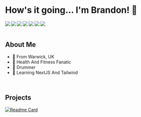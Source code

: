 # How's it going... I'm Brandon! 👋

<img align="left" src="https://img.shields.io/badge/node.js-6DA55F?style=for-the-badge&logo=node.js&logoColor=white"/>
<img align="left" src="https://img.shields.io/badge/typescript-%23007ACC.svg?style=for-the-badge&logo=typescript&logoColor=white"/>
<img align="left" src="https://img.shields.io/badge/c%23-%23239120.svg?style=for-the-badge&logo=c-sharp&logoColor=white"/>
<img align="left" src="https://img.shields.io/badge/Next-black?style=for-the-badge&logo=next.js&logoColor=white"/>
<img align="left" src="https://img.shields.io/badge/react-%2320232a.svg?style=for-the-badge&logo=react&logoColor=%2361DAFB"/>
<img align="left" src="https://img.shields.io/badge/redux-%23593d88.svg?style=for-the-badge&logo=redux&logoColor=white"/>
<img align="left" src="https://img.shields.io/badge/tailwindcss-%2338B2AC.svg?style=for-the-badge&logo=tailwind-css&logoColor=white"/>
 
<br/>
<br/>

## About Me

- 📍 From Warwick, UK
- 💪 Health And Fitness Fanatic
- 🥁 Drummer
- 🌱 Learning NextJS And Tailwind

<br/>

## Projects

[![Readme Card](https://github-readme-stats.vercel.app/api/pin/?username=bkw1491&repo=e-commerce-rest-api)](https://github.com/anuraghazra/github-readme-stats)



